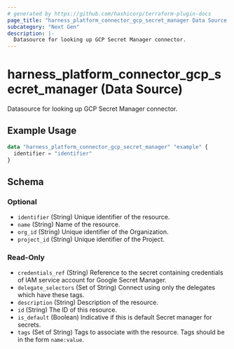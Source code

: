 ```yaml
---
# generated by https://github.com/hashicorp/terraform-plugin-docs
page_title: "harness_platform_connector_gcp_secret_manager Data Source - terraform-provider-harness"
subcategory: "Next Gen"
description: |-
  Datasource for looking up GCP Secret Manager connector.
---
```


# harness_platform_connector_gcp_secret_manager (Data Source)

Datasource for looking up GCP Secret Manager connector.

## Example Usage

```terraform
data "harness_platform_connector_gcp_secret_manager" "example" {
  identifier = "identifier"
}
```

<!-- schema generated by tfplugindocs -->
## Schema

### Optional

- `identifier` (String) Unique identifier of the resource.
- `name` (String) Name of the resource.
- `org_id` (String) Unique identifier of the Organization.
- `project_id` (String) Unique identifier of the Project.

### Read-Only

- `credentials_ref` (String) Reference to the secret containing credentials of IAM service account for Google Secret Manager.
- `delegate_selectors` (Set of String) Connect using only the delegates which have these tags.
- `description` (String) Description of the resource.
- `id` (String) The ID of this resource.
- `is_default` (Boolean) Indicative if this is default Secret manager for secrets.
- `tags` (Set of String) Tags to associate with the resource. Tags should be in the form `name:value`.



